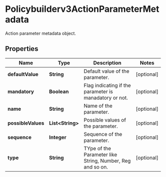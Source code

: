 

# Policybuilderv3ActionParameterMetadata

Action parameter metadata object.

## Properties

| Name | Type | Description | Notes |
|------------ | ------------- | ------------- | -------------|
|**defaultValue** | **String** | Default value of the parameter. |  [optional] |
|**mandatory** | **Boolean** | Flag indicating if the parameter is manadatory or not. |  [optional] |
|**name** | **String** | Name of the parameter. |  [optional] |
|**possibleValues** | **List&lt;String&gt;** | Possible values of the parameter. |  [optional] |
|**sequence** | **Integer** | Sequence of the parameter. |  [optional] |
|**type** | **String** | TYpe of the Parameter like String, Number, Reg and so on. |  [optional] |



